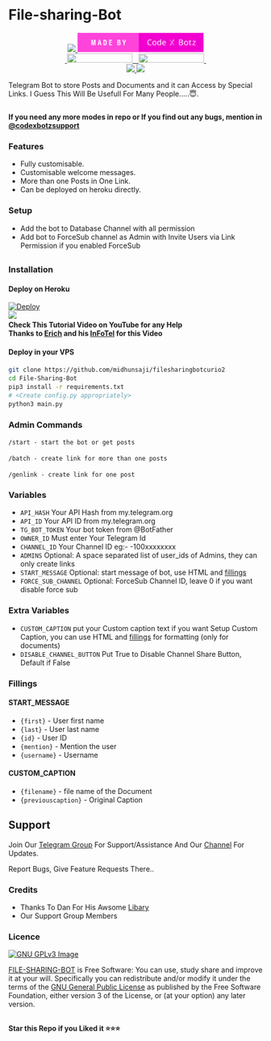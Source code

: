 # File-sharing-Bot

<p align="center">
  <a href="https://www.python.org">
    <img src="http://ForTheBadge.com/images/badges/made-with-python.svg" width ="250">
  </a>
  <a href="https://t.me/CodeXBotz">
    <img src="https://github.com/CodeXBotz/PyrogramGenStr/blob/main/resources/madebycodex-badge.svg" width="250">
  </a><br>
  <a href="https://t.me/CodeXBotz">
    &nbsp;<img src="https://img.shields.io/badge/Code%20%F0%9D%95%8F%20Botz-Channel-blue?style=flat-square&logo=telegram" width="130" height="18">&nbsp;
  </a>
  <a href="https://t.me/codexbotzsupport">
    &nbsp;<img src="https://img.shields.io/badge/Code%20%F0%9D%95%8F%20Botz-Group-blue?style=flat-square&logo=telegram" width="130" height="18">&nbsp;
  </a>
  <br>
  <a href="https://github.com/CodeXBotz/File-Sharing-Bot/stargazers">
    <img src="https://img.shields.io/github/stars/CodeXBotz/File-Sharing-Bot?style=social">
  </a>
  <a href="https://github.com/CodeXBotz/File-Sharing-Bot/fork">
    <img src="https://img.shields.io/github/forks/CodeXBotz/File-Sharing-Bot?label=Fork&style=social">
  </a>  
</p>


Telegram Bot to store Posts and Documents and it can Access by Special Links.
I Guess This Will Be Usefull For Many People.....😇. 

##

**If you need any more modes in repo or If you find out any bugs, mention in [@codexbotzsupport ](https://www.telegram.dog/codexbotzsupport)**

### Features
- Fully customisable.
- Customisable welcome messages.
- More than one Posts in One Link.
- Can be deployed on heroku directly.

### Setup

- Add the bot to Database Channel with all permission
- Add bot to ForceSub channel as Admin with Invite Users via Link Permission if you enabled ForceSub 

##
### Installation
#### Deploy on Heroku
[![Deploy](https://www.herokucdn.com/deploy/button.svg)](https://github.com/JiC54/filesharingbotcurio2)</br>
<a href="https://youtu.be/LCrkRTMkmzE">
  <img src="https://img.shields.io/badge/How%20to-Deploy-red?logo=youtube" width="147">
</a><br>
**Check This Tutorial Video on YouTube for any Help**<br>
**Thanks to [Erich](https://t.me/ErichDaniken) and his [InFoTel](https://t.me/InFoTel_Group) for this Video**

#### Deploy in your VPS
````bash
git clone https://github.com/midhunsaji/filesharingbotcurio2
cd File-Sharing-Bot
pip3 install -r requirements.txt
# <Create config.py appropriately>
python3 main.py
````

### Admin Commands

```
/start - start the bot or get posts

/batch - create link for more than one posts

/genlink - create link for one post

```

### Variables

* `API_HASH` Your API Hash from my.telegram.org
* `API_ID` Your API ID from my.telegram.org
* `TG_BOT_TOKEN` Your bot token from @BotFather
* `OWNER_ID` Must enter Your Telegram Id
* `CHANNEL_ID` Your Channel ID eg:- -100xxxxxxxx
* `ADMINS` Optional: A space separated list of user_ids of Admins, they can only create links
* `START_MESSAGE` Optional: start message of bot, use HTML and <a href='https://github.com/shahsad-klr/File-Sharing-Bot/blob/main/README.md#start_message'>fillings</a>
* `FORCE_SUB_CHANNEL` Optional: ForceSub Channel ID, leave 0 if you want disable force sub

### Extra Variables

* `CUSTOM_CAPTION` put your Custom caption text if you want Setup Custom Caption, you can use HTML and <a href='https://github.com/shahsad-klr/File-Sharing-Bot/blob/main/README.md#custom_caption'>fillings</a> for formatting (only for documents)
* `DISABLE_CHANNEL_BUTTON` Put True to Disable Channel Share Button, Default if False

### Fillings
#### START_MESSAGE

* `{first}` - User first name
* `{last}` - User last name
* `{id}` - User ID
* `{mention}` - Mention the user
* `{username}` - Username

#### CUSTOM_CAPTION

* `{filename}` - file name of the Document
* `{previouscaption}` - Original Caption


## Support   
Join Our [Telegram Group](https://www.telegram.dog/codexbotzsupport) For Support/Assistance And Our [Channel](https://www.telegram.dog/codexbotz) For Updates.   
   
Report Bugs, Give Feature Requests There..   

### Credits

- Thanks To Dan For His Awsome [Libary](https://github.com/pyrogram/pyrogram)
- Our Support Group Members

### Licence
[![GNU GPLv3 Image](https://www.gnu.org/graphics/gplv3-127x51.png)](http://www.gnu.org/licenses/gpl-3.0.en.html)  

[FILE-SHARING-BOT](https://github.com/CodeXBotz/File-Sharing-Bot/) is Free Software: You can use, study share and improve it at your
will. Specifically you can redistribute and/or modify it under the terms of the
[GNU General Public License](https://www.gnu.org/licenses/gpl.html) as
published by the Free Software Foundation, either version 3 of the License, or
(at your option) any later version. 

##

   **Star this Repo if you Liked it ⭐⭐⭐**
